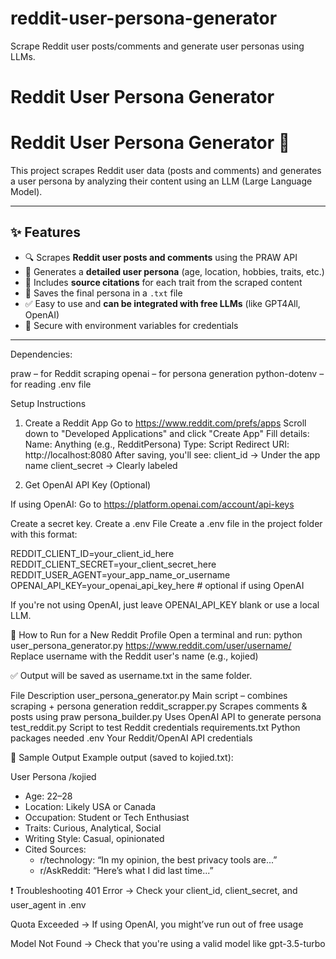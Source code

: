 # reddit-user-persona-generator
Scrape Reddit user posts/comments and generate user personas using LLMs.
# Reddit User Persona Generator

# Reddit User Persona Generator 🧠

This project scrapes Reddit user data (posts and comments) and generates a user persona by analyzing their content using an LLM (Large Language Model).

---

## ✨ Features

- 🔍 Scrapes **Reddit user posts and comments** using the PRAW API
- 📄 Generates a **detailed user persona** (age, location, hobbies, traits, etc.)
- 💬 Includes **source citations** for each trait from the scraped content
- 💾 Saves the final persona in a `.txt` file
- ✅ Easy to use and **can be integrated with free LLMs** (like GPT4All, OpenAI)
- 🔐 Secure with environment variables for credentials

---
Dependencies:

praw – for Reddit scraping
openai – for persona generation
python-dotenv – for reading .env file


Setup Instructions
1. Create a Reddit App
Go to https://www.reddit.com/prefs/apps
Scroll down to "Developed Applications" and click "Create App"
Fill details:
Name: Anything (e.g., RedditPersona)
Type: Script
Redirect URI: http://localhost:8080
After saving, you'll see:
client_id → Under the app name
client_secret → Clearly labeled


2. Get OpenAI API Key (Optional)

If using OpenAI:
Go to https://platform.openai.com/account/api-keys

Create a secret key.
Create a .env File
Create a .env file in the project folder with this format:

REDDIT_CLIENT_ID=your_client_id_here
REDDIT_CLIENT_SECRET=your_client_secret_here
REDDIT_USER_AGENT=your_app_name_or_username
OPENAI_API_KEY=your_openai_api_key_here  # optional if using OpenAI

If you're not using OpenAI, just leave OPENAI_API_KEY blank or use a local LLM.

🚀 How to Run for a New Reddit Profile
Open a terminal and run:
python user_persona_generator.py https://www.reddit.com/user/username/
Replace username with the Reddit user's name (e.g., kojied)

✅ Output will be saved as username.txt in the same folder.

File	Description
user_persona_generator.py	     Main script – combines scraping + persona generation
reddit_scrapper.py	           Scrapes comments & posts using praw
persona_builder.py	           Uses OpenAI API to generate persona
test_reddit.py	               Script to test Reddit credentials
requirements.txt	             Python packages needed
.env	                         Your Reddit/OpenAI API credentials

🧠 Sample Output
Example output (saved to kojied.txt):

User Persona /kojied

- Age: 22–28
- Location: Likely USA or Canada
- Occupation: Student or Tech Enthusiast
- Traits: Curious, Analytical, Social
- Writing Style: Casual, opinionated
- Cited Sources:
  - r/technology: “In my opinion, the best privacy tools are...”
  - r/AskReddit: “Here’s what I did last time...”

❗ Troubleshooting
401 Error → Check your client_id, client_secret, and user_agent in .env

Quota Exceeded → If using OpenAI, you might’ve run out of free usage

Model Not Found → Check that you're using a valid model like gpt-3.5-turbo







